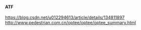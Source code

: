 
#### ATF
https://blog.csdn.net/u012294613/article/details/134811897
http://www.pedestrian.com.cn/optee/optee/optee_summary.html